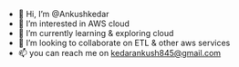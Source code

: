 - 👋 Hi, I’m @Ankushkedar
- 👀 I’m interested in AWS cloud
- 🌱 I’m currently learning & exploring cloud
- 💞️ I’m looking to collaborate on ETL & other aws services
- 📫 you can reach me on kedarankush845@gmail.com

<!---
Ankushkedar/Ankushkedar is a ✨ special ✨ repository because its `README.md` (this file) appears on your GitHub profile.
You can click the Preview link to take a look at your changes.
--->
